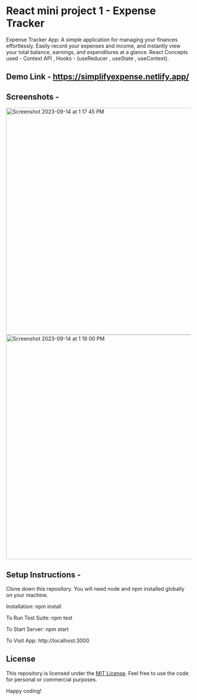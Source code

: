 # React mini project 1 - Expense Tracker
Expense Tracker App: A simple application for managing your finances effortlessly. Easily record your expenses and income, and instantly view your total balance, earnings, and expenditures at a glance. React Concepts used - Context API , Hooks - (useReducer , useState , useContext).

## Demo Link - https://simplifyexpense.netlify.app/

## Screenshots - 

<img width="618" alt="Screenshot 2023-09-14 at 1 17 45 PM" src="https://github.com/praduman20/Expense-Tracker-React-mini-project-1/assets/87388316/65522584-10bf-42f9-ae00-0e510aec94ee">
<img width="611" alt="Screenshot 2023-09-14 at 1 19 00 PM" src="https://github.com/praduman20/Expense-Tracker-React-mini-project-1/assets/87388316/66d7a162-ddcc-4948-928e-d252b3151944">


## Setup Instructions -

Clone down this repository. You will need node and npm installed globally on your machine.

Installation: npm install

To Run Test Suite: npm test

To Start Server: npm start

To Visit App: http://localhost:3000

## License

This repository is licensed under the [MIT License](https://opensource.org/license/mit/). Feel free to use the code for personal or commercial purposes.

Happy coding!
